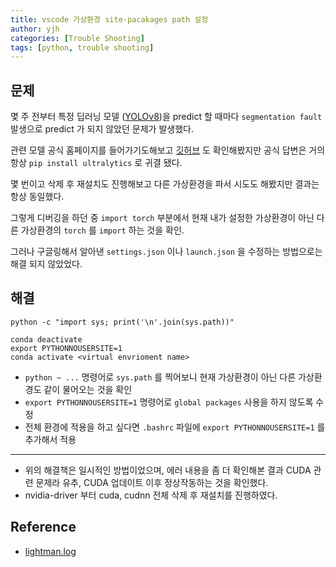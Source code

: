 ```yaml
---
title: vscode 가상환경 site-pacakages path 설정
author: yjh
categories: [Trouble Shooting]
tags: [python, trouble shooting]
---
```


## 문제

몇 주 전부터 특정 딥러닝 모델 ([YOLOv8](https://ultralytics.com))을 predict 할 때마다 `segmentation fault` 발생으로 predict 가 되지 않았던 문제가 발생했다.

관련 모델 공식 홈페이지를 들어가기도해보고 [깃허브](https://github.com/ultralytics/ultralytics/issues) 도 확인해봤지만 공식 답변은 거의 항상 `pip install ultralytics` 로 귀결 됐다.

몇 번이고 삭제 후 재설치도 진행해보고 다른 가상환경을 파서 시도도 해봤지만 결과는 항상 동일했다.

그렇게 디버깅을 하던 중 `import torch` 부분에서 현재 내가 설정한 가상환경이 아닌 다른 가상환경의 `torch` 를 `import` 하는 것을 확인.

그러나 구글링해서 알아낸 `settings.json` 이나 `launch.json` 을 수정하는 방법으로는 해결 되지 않았었다.

## 해결

```shell
python -c "import sys; print('\n'.join(sys.path))"

conda deactivate
export PYTHONNOUSERSITE=1
conda activate <virtual envrioment name>
```

- `python ~ ...` 명령어로 `sys.path` 를 찍어보니 현재 가상환경이 아닌 다른 가상환경도 같이 물어오는 것을 확인
- `export PYTHONNOUSERSITE=1` 명령어로 `global packages` 사용을 하지 않도록 수정
- 전체 환경에 적용을 하고 싶다면 `.bashrc` 파일에 `export PYTHONNOUSERSITE=1` 를 추가해서 적용

---

- 위의 해결책은 일시적인 방법이었으며, 에러 내용을 좀 더 확인해본 결과 CUDA 관련 문제라 유추, CUDA 업데이트 이후 정상작동하는 것을 확인했다.
- nvidia-driver 부터 cuda, cudnn 전체 삭제 후 재설치를 진행하였다.

## Reference

- [lightman.log](https://velog.io@thk-lightman/Mac-Python-개발환경-설정가상환경-로컬-빅쿼리-연동)
